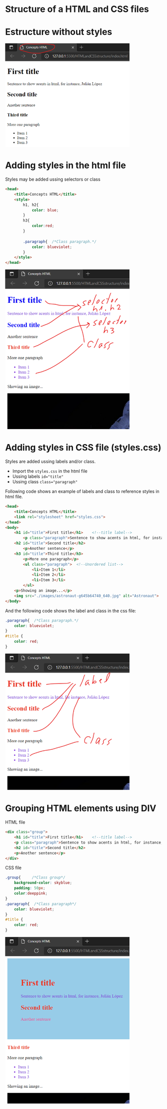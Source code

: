 # Structure of a HTML and CSS files

# Estructure without styles
<img src="./figuresReadme/html_structure_without_styles.png" width="400"/>

# Adding styles in the html file
Styles may be added ussing selectors or class
```html
<head>
    <title>Concepts HTML</title>
    <style>
        h1, h2{
            color: blue;
        }
        h3{
            color:red;
        }
        
        .paragraph{  /*Class paragraph.*/
            color: blueviolet;
        }
    </style>
</head>
```

<img src="./figuresReadme/html_structure_with_styles_into_html.png" width="400"/>

# Adding styles in CSS file (styles.css)
Styles are added ussing labels and/or class.
* Import the <code>styles.css</code> in the html file
* Ussing labels <code>id="title"</code>
* Ussing class <code>class="paragraph"</code>

Following code shows an example of labels and class to reference styles in html file.
```html
<head>
    <title>Concepts HTML</title>
    <link rel="stylesheet" href="styles.css">
</head>
<body>
    <h1 id="title">First title</h1>    <!--title label-->
        <p class="paragraph">Sentence to show acents in html, for instance, Julián López</p>   <!--Paragraph label-->
    <h2 id="title">Second title</h2>
        <p>Another sentence</p>
    <h3 id="title">Third title</h3>
        <p>More one paragraph</p>
        <ul class="paragraph">  <!--Unordered list-->
            <li>Item 1</li> 
            <li>Item 2</li>
            <li>Item 3</li>
        </ul>
    <p>Showing an image...</p>
    <img src="./images/astronaut-g645b64740_640.jpg" alt="Astronaut">
</body>
```
And the following code shows the label and class in the css file:

```css
.paragraph{  /*Class paragraph.*/
    color: blueviolet;
}
#title {
    color: red;
}
```

<img src="./figuresReadme/html_structure_with_styles_into_css_file.png" width="400"/>


# Grouping HTML elements using DIV

HTML file
```html
<div class="group">
    <h1 id="title">First title</h1>    <!--title label-->
    <p class="paragraph">Sentence to show acents in html, for instance, Julián López</p>   <!--Paragraph label-->
    <h2 id="title">Second title</h2>
    <p>Another sentence</p>
</div>
```

CSS file
```css
.group{     /*Class group*/
    background-color: skyblue;
    padding: 50px;
    color:deeppink;
}
.paragraph{  /*Class paragraph*/
    color: blueviolet;
}
#title {
    color: red;
}
```

<img src="./figuresReadme/group_labels_into_html_files.png" width="400"/>
